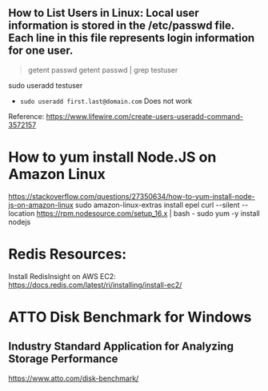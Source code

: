 
## How to List Users in Linux: Local user information is stored in the /etc/passwd file. Each line in this file represents login information for one user.
   >  getent passwd
   > getent passwd | grep testuser

   sudo useradd testuser 

* ` sudo useradd first.last@domain.com ` Does not work

Reference: https://www.lifewire.com/create-users-useradd-command-3572157


# How to yum install Node.JS on Amazon Linux
   https://stackoverflow.com/questions/27350634/how-to-yum-install-node-js-on-amazon-linux
   sudo amazon-linux-extras install epel
   curl --silent --location https://rpm.nodesource.com/setup_16.x | bash -
   sudo yum -y install nodejs


# Redis Resources:
   Install RedisInsight on AWS EC2: https://docs.redis.com/latest/ri/installing/install-ec2/
   
# ATTO Disk Benchmark for Windows
## Industry Standard Application for Analyzing Storage Performance
https://www.atto.com/disk-benchmark/
